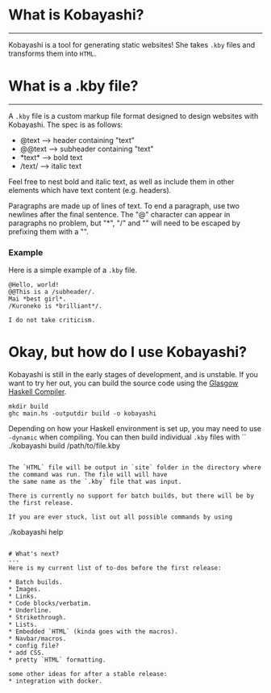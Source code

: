 # What is Kobayashi?
---
Kobayashi is a tool for generating static websites! She takes `.kby` files and transforms them into `HTML`.

# What is a .kby file?
---
A `.kby` file is a custom markup file format designed to design websites with Kobayashi. The spec is as follows:
* @text --> header containing "text"
* @@text --> subheader containing "text"
* \*text\* --> bold text
* /text/ --> italic text

Feel free to nest bold and italic text, as well as include them in other elements which have text content (e.g. headers).

Paragraphs are made up of lines of text. To end a paragraph, use two newlines after the final sentence. The "@" character
can appear in paragraphs no problem, but "\*", "/" and "\" will need to be escaped by prefixing them with a "\".

### Example
Here is a simple example of a `.kby` file.

```
@Hello, world!
@@This is a /subheader/.
Mai *best girl*.
/Kuroneko is *brilliant*/.

I do not take criticism.
```

# Okay, but how do I use Kobayashi?
Kobayashi is still in the early stages of development, and is unstable. If you want to try her out, you can build the
source code using the [Glasgow Haskell Compiler](https://www.haskell.org/ghc/).

```
mkdir build
ghc main.hs -outputdir build -o kobayashi
```

Depending on how your Haskell environment is set up, you may need to use `-dynamic` when compiling.
You can then build individual `.kby` files with 
``
./kobayashi build /path/to/file.kby
```

The `HTML` file will be output in `site` folder in the directory where the command was run. The file will will have
the same name as the `.kby` file that was input.

There is currently no support for batch builds, but there will be by the first release.

If you are ever stuck, list out all possible commands by using 
```
./kobayashi help
```.

# What's next?
---
Here is my current list of to-dos before the first release:

* Batch builds.
* Images.
* Links.
* Code blocks/verbatim.
* Underline.
* Strikethrough.
* Lists.
* Embedded `HTML` (kinda goes with the macros).
* Navbar/macros.
* config file?
* add CSS.
* pretty `HTML` formatting.

some other ideas for after a stable release:
* integration with docker.
